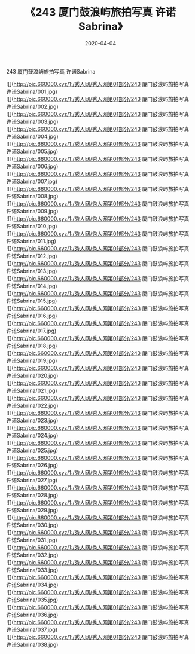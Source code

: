 ﻿---
layout: post
title:  《243 厦门鼓浪屿旅拍写真 许诺Sabrina》
date:   2020-04-04
img: http://pic.660000.xyz/1:/秀人网/秀人网第01部分/243 厦门鼓浪屿旅拍写真 许诺Sabrina/000.jpg
categories: [美女, 清纯, 唯美]
---

243 厦门鼓浪屿旅拍写真 许诺Sabrina

  ![](http://pic.660000.xyz/1:/秀人网/秀人网第01部分/243 厦门鼓浪屿旅拍写真 许诺Sabrina/001.jpg) <br> ![](http://pic.660000.xyz/1:/秀人网/秀人网第01部分/243 厦门鼓浪屿旅拍写真 许诺Sabrina/002.jpg) <br> ![](http://pic.660000.xyz/1:/秀人网/秀人网第01部分/243 厦门鼓浪屿旅拍写真 许诺Sabrina/003.jpg) <br> ![](http://pic.660000.xyz/1:/秀人网/秀人网第01部分/243 厦门鼓浪屿旅拍写真 许诺Sabrina/004.jpg) <br> ![](http://pic.660000.xyz/1:/秀人网/秀人网第01部分/243 厦门鼓浪屿旅拍写真 许诺Sabrina/005.jpg) <br> ![](http://pic.660000.xyz/1:/秀人网/秀人网第01部分/243 厦门鼓浪屿旅拍写真 许诺Sabrina/006.jpg) <br> ![](http://pic.660000.xyz/1:/秀人网/秀人网第01部分/243 厦门鼓浪屿旅拍写真 许诺Sabrina/007.jpg) <br> ![](http://pic.660000.xyz/1:/秀人网/秀人网第01部分/243 厦门鼓浪屿旅拍写真 许诺Sabrina/008.jpg) <br> ![](http://pic.660000.xyz/1:/秀人网/秀人网第01部分/243 厦门鼓浪屿旅拍写真 许诺Sabrina/009.jpg) <br> ![](http://pic.660000.xyz/1:/秀人网/秀人网第01部分/243 厦门鼓浪屿旅拍写真 许诺Sabrina/010.jpg) <br> ![](http://pic.660000.xyz/1:/秀人网/秀人网第01部分/243 厦门鼓浪屿旅拍写真 许诺Sabrina/011.jpg) <br> ![](http://pic.660000.xyz/1:/秀人网/秀人网第01部分/243 厦门鼓浪屿旅拍写真 许诺Sabrina/012.jpg) <br> ![](http://pic.660000.xyz/1:/秀人网/秀人网第01部分/243 厦门鼓浪屿旅拍写真 许诺Sabrina/013.jpg) <br> ![](http://pic.660000.xyz/1:/秀人网/秀人网第01部分/243 厦门鼓浪屿旅拍写真 许诺Sabrina/014.jpg) <br> ![](http://pic.660000.xyz/1:/秀人网/秀人网第01部分/243 厦门鼓浪屿旅拍写真 许诺Sabrina/015.jpg) <br> ![](http://pic.660000.xyz/1:/秀人网/秀人网第01部分/243 厦门鼓浪屿旅拍写真 许诺Sabrina/016.jpg) <br> ![](http://pic.660000.xyz/1:/秀人网/秀人网第01部分/243 厦门鼓浪屿旅拍写真 许诺Sabrina/017.jpg) <br> ![](http://pic.660000.xyz/1:/秀人网/秀人网第01部分/243 厦门鼓浪屿旅拍写真 许诺Sabrina/018.jpg) <br> ![](http://pic.660000.xyz/1:/秀人网/秀人网第01部分/243 厦门鼓浪屿旅拍写真 许诺Sabrina/019.jpg) <br> ![](http://pic.660000.xyz/1:/秀人网/秀人网第01部分/243 厦门鼓浪屿旅拍写真 许诺Sabrina/020.jpg) <br> ![](http://pic.660000.xyz/1:/秀人网/秀人网第01部分/243 厦门鼓浪屿旅拍写真 许诺Sabrina/021.jpg) <br> ![](http://pic.660000.xyz/1:/秀人网/秀人网第01部分/243 厦门鼓浪屿旅拍写真 许诺Sabrina/022.jpg) <br> ![](http://pic.660000.xyz/1:/秀人网/秀人网第01部分/243 厦门鼓浪屿旅拍写真 许诺Sabrina/023.jpg) <br> ![](http://pic.660000.xyz/1:/秀人网/秀人网第01部分/243 厦门鼓浪屿旅拍写真 许诺Sabrina/024.jpg) <br> ![](http://pic.660000.xyz/1:/秀人网/秀人网第01部分/243 厦门鼓浪屿旅拍写真 许诺Sabrina/025.jpg) <br> ![](http://pic.660000.xyz/1:/秀人网/秀人网第01部分/243 厦门鼓浪屿旅拍写真 许诺Sabrina/026.jpg) <br> ![](http://pic.660000.xyz/1:/秀人网/秀人网第01部分/243 厦门鼓浪屿旅拍写真 许诺Sabrina/027.jpg) <br> ![](http://pic.660000.xyz/1:/秀人网/秀人网第01部分/243 厦门鼓浪屿旅拍写真 许诺Sabrina/028.jpg) <br> ![](http://pic.660000.xyz/1:/秀人网/秀人网第01部分/243 厦门鼓浪屿旅拍写真 许诺Sabrina/029.jpg) <br> ![](http://pic.660000.xyz/1:/秀人网/秀人网第01部分/243 厦门鼓浪屿旅拍写真 许诺Sabrina/030.jpg) <br> ![](http://pic.660000.xyz/1:/秀人网/秀人网第01部分/243 厦门鼓浪屿旅拍写真 许诺Sabrina/031.jpg) <br> ![](http://pic.660000.xyz/1:/秀人网/秀人网第01部分/243 厦门鼓浪屿旅拍写真 许诺Sabrina/032.jpg) <br> ![](http://pic.660000.xyz/1:/秀人网/秀人网第01部分/243 厦门鼓浪屿旅拍写真 许诺Sabrina/033.jpg) <br> ![](http://pic.660000.xyz/1:/秀人网/秀人网第01部分/243 厦门鼓浪屿旅拍写真 许诺Sabrina/034.jpg) <br> ![](http://pic.660000.xyz/1:/秀人网/秀人网第01部分/243 厦门鼓浪屿旅拍写真 许诺Sabrina/035.jpg) <br> ![](http://pic.660000.xyz/1:/秀人网/秀人网第01部分/243 厦门鼓浪屿旅拍写真 许诺Sabrina/036.jpg) <br> ![](http://pic.660000.xyz/1:/秀人网/秀人网第01部分/243 厦门鼓浪屿旅拍写真 许诺Sabrina/037.jpg) <br> ![](http://pic.660000.xyz/1:/秀人网/秀人网第01部分/243 厦门鼓浪屿旅拍写真 许诺Sabrina/038.jpg) <br>